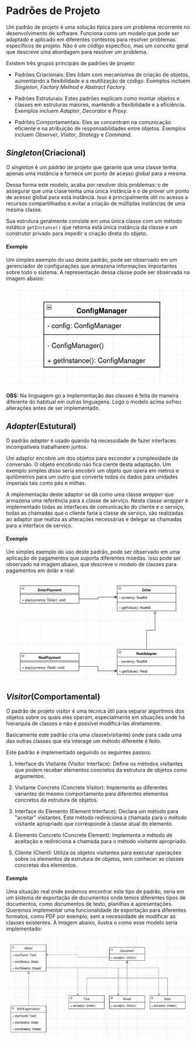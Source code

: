 # Padrões de Projeto

Um padrão de projeto é uma solução típica para um problema recorrente no desenvolvimento de software. Funciona como um modelo que pode ser adaptado e aplicado em diferentes contextos para resolver problemas específicos de projeto. Não é um código específico, mas um conceito geral que descreve uma abordagem para resolver um problema.

Existem três grupos principais de padrões de projeto:

- Padrões Criacionais: Eles lidam com mecanismos de criação de objetos, aumentando a flexibilidade e a reutilização de código. Exemplos incluem _Singleton_, _Factory Method_ e _Abstract Factory_.

- Padrões Estruturais: Estes padrões explicam como montar objetos e classes em estruturas maiores, mantendo a flexibilidade e a eficiência. Exemplos incluem _Adapter_, _Decorator_ e _Proxy_.

- Padrões Comportamentais: Eles se concentram na comunicação eficiente e na atribuição de responsabilidades entre objetos. Exemplos incluem _Observer_, _Visitor_, _Strategy_ e _Command_.

## _Singleton_(Criacional)

O _singleton_ é um padrão de projeto que garante que uma classe tenha apenas uma instância e fornece um ponto de acesso global para a mesma.

Dessa forma este modelo, acaba por resolver dois problemas: o de assegurar que uma clase tenha uma única instância e o de prover um ponto de acesso global para está instância. Isso é principalmente útil no acesso a recursos compartilhados e evitar a criação de múltiplas instâncias de uma mesma classe.

Sua estrutura geralmente consiste em uma única classe com um método estático `getInstance()` que retorna está única instância da classe e um construtor privado para impedir a criação direta do objeto.

#### Exemplo

Um simples exemplo do uso deste padrão, pode ser observado em um gerenciador de configurações que armazena informações importantes sobre todo o sistema. A representação dessa classe pode ser observada na imagem abaixo:

![singleton](singleton/uml/singleton.png)

**OBS:** Na linguagem go a implementação das classes é feita de maneira diferente do habitual em outras linguagens. Logo o modelo acima sofreu alterações antes de ser implementado.

## _Adapter_(Estutural)

O padrão _adapter_ é usado quando há necessidade de fazer interfaces incompatíveis trabalharem juntos.

Um adaptor encobre um dos objetos para esconder a complexidade da conversão. O objeto encobrido não fica ciente desta adaptação. Um exemplo simples disso seria encobrir um objeto que opera em metros e quilômetros para um outro que converte todos os dados para unidades imperiais tais como pés e milhas.

A implementação deste adaptor se dá como uma classe _wrapper_ que armazena uma referência para a classe de serviço. Nesta classe _wrapper_ é implementado todas as interfaces de comunicação do cliente e o serviço, todas as chamadas que o cliente faria a classe de serviço, são realizadas ao adaptor que realiza as alterações necessárias e delegar as chamadas para a interface de serviço.

#### Exemplo

Um simples exemplo do uso deste padrão, pode ser observado em uma aplicação de pagamentos que suporta diferentes moedas. Isso pode ser observado na imagem abaixo, que descreve o modelo de classes para pagamentos em dolár e real:

![adapter](adapter/uml/adapter.png)

## _Visitor_(Comportamental)

O padrão de projeto visitor é uma técnica útil para separar algoritmos dos objetos sobre os quais eles operam, especialmente em situações onde há hierarquia de classes e não é possível modificá-las diretamente.

Basicamente este padrão cria uma classe(visitante) onde para cada uma das outras classes que ela interage um método diferente é feito.

Este padrão é implementado seguindo os seguintes passos:

1. Interface do Visitante (Visitor Interface): Define os métodos visitantes que podem receber elementos concretos da estrutura de objetos como argumentos.

2. Visitante Concreto (Concrete Visitor): Implementa as diferentes variantes do mesmo comportamento para diferentes elementos concretos da estrutura de objetos.

3. Interface do Elemento (Element Interface): Declara um método para "aceitar" visitantes. Este método redireciona a chamada para o método visitante apropriado que corresponde à classe atual do elemento.

4. Elemento Concreto (Concrete Element): Implementa o método de aceitação e redireciona a chamada para o método visitante apropriado.

5. Cliente (Client): Utiliza os objetos visitantes para executar operações sobre os elementos da estrutura de objetos, sem conhecer as classes concretas dos elementos.

#### Exemplo

Uma situação real onde podemos encontrar este tipo de padrão, seria em um sistema de exportação de documentos onde temos diferentes tipos de documentos, como documentos de texto, planilhas e apresentações. Queremos implementar uma funcionalidade de exportação para diferentes formatos, como PDF por exemplo, sem a necessidade de modificar as classes existentes. A imagem abaixo, ilustra o como esse modelo seria implementado:

![visitor](visitor/uml/visitor.png)
